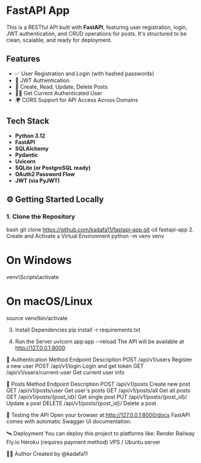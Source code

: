 #  FastAPI App

This is a RESTful API built with **FastAPI**, featuring user registration, login, JWT authentication, and CRUD operations for posts. It's structured to be clean, scalable, and ready for deployment.

##  Features

- ✅ User Registration and Login (with hashed passwords)
- 🔐 JWT Authentication
- 🧾 Create, Read, Update, Delete Posts
- 🙋‍♂️ Get Current Authenticated User
- 🌍 CORS Support for API Access Across Domains

##  Tech Stack

- **Python 3.12**
- **FastAPI**
- **SQLAlchemy**
- **Pydantic**
- **Uvicorn**
- **SQLite (or PostgreSQL ready)**
- **OAuth2 Password Flow**
- **JWT (via PyJWT)**

## ⚙️ Getting Started Locally

### 1. Clone the Repository

 bash
git clone https://github.com/kadafa11/fastapi-app.git
cd fastapi-app
2. Create and Activate a Virtual Environment
python -m venv venv
# On Windows
venv\Scripts\activate
# On macOS/Linux
source venv/bin/activate

3. Install Dependencies
pip install -r requirements.txt

4. Run the Server
uvicorn app:app --reload
The API will be available at http://127.0.0.1:8000

🔐 Authentication
Method	Endpoint	Description
POST	/api/v1/users	Register a new user
POST	/api/v1/login	Login and get token
GET	/api/v1/users/current-user	Get current user info

📝 Posts
Method	Endpoint	Description
POST	/api/v1/posts	Create new post
GET	/api/v1/posts/user	Get user's posts
GET	/api/v1/posts/all	Get all posts
GET	/api/v1/posts/{post_id}/	Get single post
PUT	/api/v1/posts/{post_id}/	Update a post
DELETE	/api/v1/posts/{post_id}/	Delete a post

🧪 Testing the API
Open your browser at:http://127.0.0.1:8000/docs
FastAPI comes with automatic Swagger UI documentation.

🛰 Deployment
You can deploy this project to platforms like:
Render
Railway
Fly.io
Heroku (requires payment method)
VPS / Ubuntu server

🙋‍♀️ Author
Created by @kadafa11

